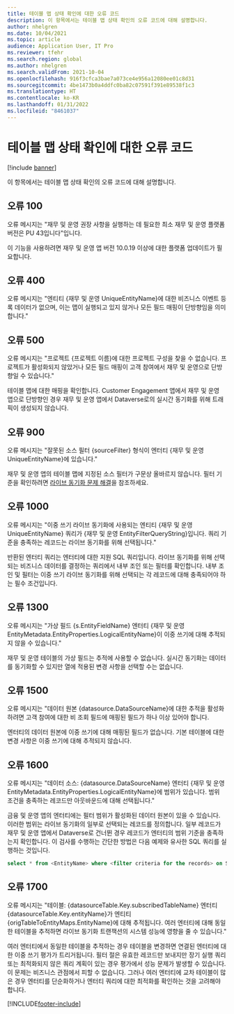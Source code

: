 ```yaml
---
title: 테이블 맵 상태 확인에 대한 오류 코드
description: 이 항목에서는 테이블 맵 상태 확인의 오류 코드에 대해 설명합니다.
author: nhelgren
ms.date: 10/04/2021
ms.topic: article
audience: Application User, IT Pro
ms.reviewer: tfehr
ms.search.region: global
ms.author: nhelgren
ms.search.validFrom: 2021-10-04
ms.openlocfilehash: 916f3cfca3bae7a073ce4e956a12080ee01c8d31
ms.sourcegitcommit: 4be1473b0a4ddfc0ba82c07591f391e89538f1c3
ms.translationtype: HT
ms.contentlocale: ko-KR
ms.lasthandoff: 01/31/2022
ms.locfileid: "8461037"
---
```

# <a name="errors-codes-for-the-table-map-health-check"></a>테이블 맵 상태 확인에 대한 오류 코드

[!include [banner](../../includes/banner.md)]



이 항목에서는 테이블 맵 상태 확인의 오류 코드에 대해 설명합니다.

## <a name="error-100"></a>오류 100

오류 메시지는 "재무 및 운영 권장 사항을 실행하는 데 필요한 최소 재무 및 운영 플랫폼 버전은 PU 43입니다"입니다.

이 기능을 사용하려면 재무 및 운영 앱 버전 10.0.19 이상에 대한 플랫폼 업데이트가 필요합니다.

## <a name="error-400"></a>오류 400

오류 메시지는 "엔티티 \{재무 및 운영 UniqueEntityName\}에 대한 비즈니스 이벤트 등록 데이터가 없으며, 이는 맵이 실행되고 있지 않거나 모든 필드 매핑이 단방향임을 의미합니다."

## <a name="error-500"></a>오류 500

오류 메시지는 "프로젝트 \{프로젝트 이름\}에 대한 프로젝트 구성을 찾을 수 없습니다. 프로젝트가 활성화되지 않았거나 모든 필드 매핑이 고객 참여에서 재무 및 운영으로 단방향일 수 있습니다."

테이블 맵에 대한 매핑을 확인합니다. Customer Engagement 앱에서 재무 및 운영 앱으로 단방향인 경우 재무 및 운영 앱에서 Dataverse로의 실시간 동기화를 위해 트래픽이 생성되지 않습니다.

## <a name="error-900"></a>오류 900

오류 메시지는 "잘못된 소스 필터 \{sourceFilter\} 형식이 엔터티 \{재무 및 운영 UniqueEntityName\}에 있습니다."

재무 및 운영 앱의 테이블 맵에 지정된 소스 필터가 구문상 올바르지 않습니다. 필터 기준을 확인하려면 [라이브 동기화 문제 해결](dual-write-troubleshooting-live-sync.md#live-synchronization-issues-that-are-caused-by-incorrect-query-filter-syntax-on-the-dual-write-maps)을 참조하세요.

## <a name="error-1000"></a>오류 1000

오류 메시지는 "이중 쓰기 라이브 동기화에 사용되는 엔티티 \{재무 및 운영 UniqueEntityName\} 쿼리가 \{재무 및 운영 EntityFilterQueryString\}입니다. 쿼리 기준을 충족하는 레코드는 라이브 동기화를 위해 선택됩니다."

반환된 엔터티 쿼리는 엔터티에 대한 지원 SQL 쿼리입니다. 라이브 동기화를 위해 선택되는 비즈니스 데이터를 결정하는 쿼리에서 내부 조인 또는 필터를 확인합니다. 내부 조인 및 필터는 이중 쓰기 라이브 동기화를 위해 선택되는 각 레코드에 대해 충족되어야 하는 필수 조건입니다.

## <a name="error-1300"></a>오류 1300

오류 메시지는 "가상 필드 \{s.EntityFieldName\} 엔터티 \{재무 및 운영 EntityMetadata.EntityProperties.LogicalEntityName\}이 이중 쓰기에 대해 추적되지 않을 수 있습니다."

재무 및 운영 테이블의 가상 필드는 추적에 사용할 수 없습니다. 실시간 동기화는 데이터를 동기화할 수 있지만 열에 적용된 변경 사항을 선택할 수는 없습니다.

## <a name="error-1500"></a>오류 1500

오류 메시지는 "데이터 원본 \{datasource.DataSourceName\}에 대한 추적을 활성화하려면 고객 참여에 대한 비 조회 필드에 매핑된 필드가 하나 이상 있어야 합니다.

엔터티의 데이터 원본에 이중 쓰기에 대해 매핑된 필드가 없습니다. 기본 테이블에 대한 변경 사항은 이중 쓰기에 대해 추적되지 않습니다.

## <a name="error-1600"></a>오류 1600

오류 메시지는 "데이터 소스: \{datasource.DataSourceName\} 엔터티 \{재무 및 운영 EntityMetadata.EntityProperties.LogicalEntityName\}에 범위가 있습니다. 범위 조건을 충족하는 레코드만 아웃바운드에 대해 선택됩니다."

금융 및 운영 앱의 엔터티에는 필터 범위가 활성화된 데이터 원본이 있을 수 있습니다. 이러한 범위는 라이브 동기화의 일부로 선택되는 레코드를 정의합니다. 일부 레코드가 재무 및 운영 앱에서 Dataverse로 건너뛴 경우 레코드가 엔터티의 범위 기준을 충족하는지 확인합니다. 이 검사를 수행하는 간단한 방법은 다음 예제와 유사한 SQL 쿼리를 실행하는 것입니다.

```sql
select * from <EntityName> where <filter criteria for the records> on SQL.
```

## <a name="error-1700"></a>오류 1700

오류 메시지는 "테이블: \{datasourceTable.Key.subscribedTableName\} 엔터티 \{datasourceTable.Key.entityName\}가 엔티티 \{origTableToEntityMaps.EntityName\}에 대해 추적됩니다. 여러 엔터티에 대해 동일한 테이블을 추적하면 라이브 동기화 트랜잭션의 시스템 성능에 영향을 줄 수 있습니다."

여러 엔터티에서 동일한 테이블을 추적하는 경우 테이블을 변경하면 연결된 엔터티에 대한 이중 쓰기 평가가 트리거됩니다. 필터 절은 유효한 레코드만 보내지만 장기 실행 쿼리 또는 최적화되지 않은 쿼리 계획이 있는 경우 평가에서 성능 문제가 발생할 수 있습니다. 이 문제는 비즈니스 관점에서 피할 수 없습니다. 그러나 여러 엔터티에 교차 테이블이 많은 경우 엔터티를 단순화하거나 엔터티 쿼리에 대한 최적화를 확인하는 것을 고려해야 합니다.

[!INCLUDE[footer-include](../../../../includes/footer-banner.md)]
